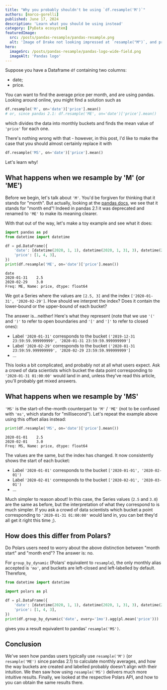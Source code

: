 ```yaml
---
title: "Why you probably shouldn't be using `df.resample('M')`"
authors: [marco-gorelli]
published: June 17, 2024
description: 'Learn what you should be using instead'
category: [PyData ecosystem]
featuredImage:
  src: /posts/pandas-resample/pandas-resample.png
  alt: 'Image of Drake not looking impressed at `resample("M")`, and preferring `resample("MS")`'
hero:
  imageSrc: /posts/pandas-resample/pandas-logo-wide-field.png
  imageAlt: 'Pandas logo'
---
```


Suppose you have a Dataframe `df` containing two columns:

- date;
- price.

You can want to find the average price per month, and are using
pandas. Looking around online, you might find a solution such as

```python
df.resample('M', on='date')['price'].mean()
# or, since pandas 2.1: df.resample('ME', on='date')['price'].mean()
```

which divides the data into monthly buckets and finds the mean value of
`'price'` for each one.

There's nothing wrong with that - however, in this post, I'd like to make the
case that you should almost certainly replace it with

```python
df.resample('MS', on='date')['price'].mean()
```

Let's learn why!

## What happens when we resample by 'M' (or 'ME')

Before we begin, let's talk about `'M'`. You'd be forgiven for thinking that it stands for "month".
But actually, looking at the [pandas docs](https://pandas.pydata.org/pandas-docs/version/2.1/user_guide/timeseries.html#offset-aliases), we see that it stands for "month end"! Indeed in pandas 2.1 it was deprecated and
renamed to `'ME'` to make its meaning clearer.

With that out of the way, let's make a toy example and see what it does:

```python
import pandas as pd
from datetime import datetime

df = pd.DataFrame({
    'date': [datetime(2020, 1, 1), datetime(2020, 1, 31, 3), datetime(2020, 2, 3)],
    'price': [1, 4, 3],
})
print(df.resample('ME', on='date')['price'].mean())
```

```
date
2020-01-31    2.5
2020-02-29    3.0
Freq: ME, Name: price, dtype: float64
```

We got a Series where the values are `[2.5, 3]` and the index `['2020-01-31', '2020-02-29']`.
How should we interpret the index? Does it contain the lower-bound or the upper-bound of each
bucket?

The answer is...neither! Here's what they represent (note that we use `'('` and `')'` to refer to open boundaries
and `'['` and `']'` to refer to closed ones):

- Label `'2020-01-31'` corresponds to the bucket `('2019-12-31 23:59:59.999999999', '2020-01-31 23:59:59.999999999']`
- Label `'2020-02-29'` corresponds to the bucket `('2020-01-31 23:59:59.999999999', '2020-02-29 23:59:59.999999999']`
- ...

This looks a bit complicated, and probably not at all what users expect. Ask a crowd of data scientists which bucket
the data point corresponding to `'2020-01-31 01:00:00'` would land in and, unless they've read this article, you'll
probably get mixed answers.

## What happens when we resample by 'MS'

`'MS'` is the start-of-the-month counterpart to `'M'` / `'ME'` (not to be confused with `'ms'`, which stands for
"millisecond"). Let's repeat the example above using this offset alias instead:

```python
print(df.resample('MS', on='date')['price'].mean())
```

```
2020-01-01    2.5
2020-02-01    3.0
Freq: MS, Name: price, dtype: float64
```

The values are the same, but the index has changed. It now consistently shows
the start of each bucket:

- Label `'2020-01-01'` corresponds to the bucket `['2020-01-01', '2020-02-01')`
- Label `'2020-02-01'` corresponds to the bucket `['2020-02-01', '2020-03-01')`
- ...

Much simpler to reason about! In this case, the Series values (`2.5` and `3.0`) are
the same as before, but the interpretation of what they correspond to is much simpler.
If you ask a crowd of data scientists which bucket a point corresponding to
`'2020-01-31 01:00:00'` would land in, you can bet they'd all get it right this time ;).

## How does this differ from Polars?

Do Polars users need to worry about the above distinction between
"month start" and "month end"? The answer is: no.

For `group_by_dynamic` (Polars' equivalent to `resample`), the only
monthly alias accepted is `'mo'`, and buckets are left-closed and
left-labelled by default. Therefore,

```python
from datetime import datetime

import polars as pl

df = pl.DataFrame({
    'date': [datetime(2020, 1, 1), datetime(2020, 1, 31, 3), datetime(2020, 2, 3)],
    'price': [1, 4, 3],
})
print(df.group_by_dynamic('date', every='1mo').agg(pl.mean('price')))
```

gives you a result equivalent to pandas' `resample('MS')`.

## Conclusion

We've seen how pandas users typically use `resample('M')` (or `resample('ME')` since pandas 2.1) to calculate
monthly averages, and how the way buckets are created and labelled probably doesn't
align with their intuition. We then saw how using `resample('MS')`
delivers much more intuitive results. Finally, we looked at the respective
Polars API, and how to you can obtain the same results there.
